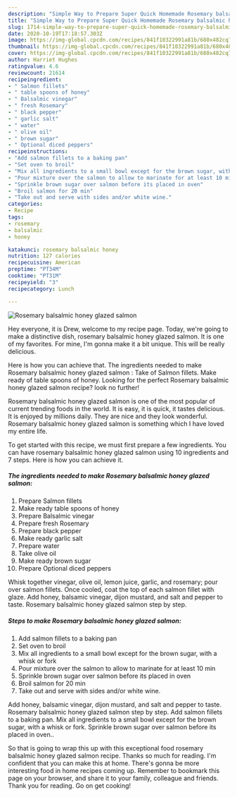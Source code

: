 ```yaml
---
description: "Simple Way to Prepare Super Quick Homemade Rosemary balsalmic honey glazed salmon"
title: "Simple Way to Prepare Super Quick Homemade Rosemary balsalmic honey glazed salmon"
slug: 1714-simple-way-to-prepare-super-quick-homemade-rosemary-balsalmic-honey-glazed-salmon
date: 2020-10-19T17:18:57.303Z
image: https://img-global.cpcdn.com/recipes/841f10322991a81b/680x482cq70/rosemary-balsalmic-honey-glazed-salmon-recipe-main-photo.jpg
thumbnail: https://img-global.cpcdn.com/recipes/841f10322991a81b/680x482cq70/rosemary-balsalmic-honey-glazed-salmon-recipe-main-photo.jpg
cover: https://img-global.cpcdn.com/recipes/841f10322991a81b/680x482cq70/rosemary-balsalmic-honey-glazed-salmon-recipe-main-photo.jpg
author: Harriet Hughes
ratingvalue: 4.6
reviewcount: 21614
recipeingredient:
- " Salmon fillets"
- " table spoons of honey"
- " Balsalmic vinegar"
- " fresh Rosemary"
- " black pepper"
- " garlic salt"
- " water"
- " olive oil"
- " brown sugar"
- " Optional diced peppers"
recipeinstructions:
- "Add salmon fillets to a baking pan"
- "Set oven to broil"
- "Mix all ingredients to a small bowl except for the brown sugar, with a whisk or fork"
- "Pour mixture over the salmon to allow to marinate for at least 10 min"
- "Sprinkle brown sugar over salmon before its placed in oven"
- "Broil salmon for 20 min"
- "Take out and serve with sides and/or white wine."
categories:
- Recipe
tags:
- rosemary
- balsalmic
- honey

katakunci: rosemary balsalmic honey 
nutrition: 127 calories
recipecuisine: American
preptime: "PT34M"
cooktime: "PT31M"
recipeyield: "3"
recipecategory: Lunch

---
```



![Rosemary balsalmic honey glazed salmon](https://img-global.cpcdn.com/recipes/841f10322991a81b/680x482cq70/rosemary-balsalmic-honey-glazed-salmon-recipe-main-photo.jpg)

Hey everyone, it is Drew, welcome to my recipe page. Today, we're going to make a distinctive dish, rosemary balsalmic honey glazed salmon. It is one of my favorites. For mine, I'm gonna make it a bit unique. This will be really delicious.

Here is how you can achieve that. The ingredients needed to make Rosemary balsalmic honey glazed salmon : Take of Salmon fillets. Make ready of table spoons of honey. Looking for the perfect Rosemary balsalmic honey glazed salmon recipe? look no further!

Rosemary balsalmic honey glazed salmon is one of the most popular of current trending foods in the world. It is easy, it is quick, it tastes delicious. It is enjoyed by millions daily. They are nice and they look wonderful. Rosemary balsalmic honey glazed salmon is something which I have loved my entire life.


To get started with this recipe, we must first prepare a few ingredients. You can have rosemary balsalmic honey glazed salmon using 10 ingredients and 7 steps. Here is how you can achieve it.

<!--inarticleads1-->

##### The ingredients needed to make Rosemary balsalmic honey glazed salmon:

1. Prepare  Salmon fillets
1. Make ready  table spoons of honey
1. Prepare  Balsalmic vinegar
1. Prepare  fresh Rosemary
1. Prepare  black pepper
1. Make ready  garlic salt
1. Prepare  water
1. Take  olive oil
1. Make ready  brown sugar
1. Prepare  Optional diced peppers


Whisk together vinegar, olive oil, lemon juice, garlic, and rosemary; pour over salmon fillets. Once cooled, coat the top of each salmon fillet with glaze. Add honey, balsamic vinegar, dijon mustard, and salt and pepper to taste. Rosemary balsalmic honey glazed salmon step by step. 

<!--inarticleads2-->

##### Steps to make Rosemary balsalmic honey glazed salmon:

1. Add salmon fillets to a baking pan
1. Set oven to broil
1. Mix all ingredients to a small bowl except for the brown sugar, with a whisk or fork
1. Pour mixture over the salmon to allow to marinate for at least 10 min
1. Sprinkle brown sugar over salmon before its placed in oven
1. Broil salmon for 20 min
1. Take out and serve with sides and/or white wine.


Add honey, balsamic vinegar, dijon mustard, and salt and pepper to taste. Rosemary balsalmic honey glazed salmon step by step. Add salmon fillets to a baking pan. Mix all ingredients to a small bowl except for the brown sugar, with a whisk or fork. Sprinkle brown sugar over salmon before its placed in oven.. 

So that is going to wrap this up with this exceptional food rosemary balsalmic honey glazed salmon recipe. Thanks so much for reading. I'm confident that you can make this at home. There's gonna be more interesting food in home recipes coming up. Remember to bookmark this page on your browser, and share it to your family, colleague and friends. Thank you for reading. Go on get cooking!
